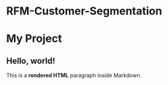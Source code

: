 # RFM-Customer-Segmentation
# My Project

<h2>Hello, world!</h2>
<p>This is a <strong>rendered HTML</strong> paragraph inside Markdown.</p>
